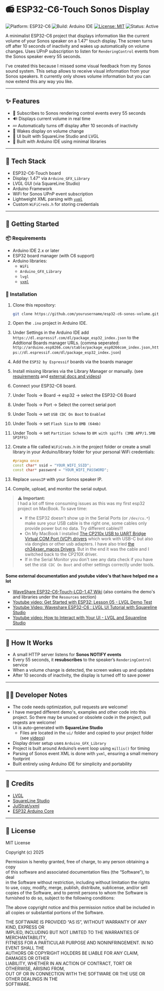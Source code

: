 # 📻 ESP32-C6-Touch Sonos Display

![Platform: ESP32-C6](https://img.shields.io/badge/Platform-ESP32--C6-blue)
![Build: Arduino IDE](https://img.shields.io/badge/Build-Arduino%20IDE-yellow)
[![License: MIT](https://img.shields.io/badge/License-MIT-green.svg)](LICENSE)
![Status: Active](https://img.shields.io/badge/Status-Active-brightgreen)

A minimalist ESP32-C6 project that displays information like the current volume of your Sonos speaker on a 1.47" touch display. The screen turns off after 10 seconds of inactivity and wakes up automatically on volume changes. Uses UPnP subscription to listen for `RenderingControl` events from the Sonos speaker every 55 seconds.

I've created this because I missed some visual feedback from my Sonos sound system. This setup allows to receive visual information from your Sonos speakers. It currently only shows volume information but you can now extend this any way you like.

---

## ✨ Features

- 📡 Subscribes to Sonos rendering control events every 55 seconds
- 🔊 Displays current volume in real time
- 💤 Automatically turns off display after 10 seconds of inactivity
- 🔔 Wakes display on volume change
- 🧠 UI built with SquareLine Studio and LVGL
- 💾 Built with Arduino IDE using minimal libraries

---

## 🧰 Tech Stack

- ESP32-C6-Touch board
- Display: 1.47" via `Arduino_GFX_Library`
- LVGL GUI (via SquareLine Studio)
- Arduino Framework
- WiFi for Sonos UPnP event subscription
- Lightweight XML parsing with [`yxml`](https://github.com/JulStrat/LibYxml)
- Custom `WiFiCreds.h` for storing credentials

---

## 🚀 Getting Started

### 📦 Requirements

- Arduino IDE 2.x or later
- ESP32 board manager (with C6 support)
- Arduino libraries:
  - `WiFi`
  - `Arduino_GFX_Library`
  - `lvgl`
  - [`yxml`](https://github.com/JulStrat/LibYxml)

### 🔧 Installation

1. Clone this repository:
   ```bash
   git clone https://github.com/yourusername/esp32-c6-sonos-volume.git
   ```
1. Open the `.ino` project in Arduino IDE.
1. Under Settings in the Arduino IDE add `https://dl.espressif.com/dl/package_esp32_index.json` to the Addtional Boards manager URLs. (comma seperated: `http://arduino.esp8266.com/stable/package_esp8266com_index.json,https://dl.espressif.com/dl/package_esp32_index.json`)
1. Add the `ESP32 by Espressif` boards via the boards manager
1. Install missing libraries via the Library Manager or manually. (see [requirements](#-requirements) and [external docs and videos](#some-external-documentation-and-youtube-videos-that-have-helped-me-a-lot))

1. Connect your ESP32-C6 board.
1. Under Tools -> Board -> esp32 -> select the  ESP32-C6 Board 
1. Under Tools -> Port -> Select the correct serial port 
1. Under Tools -> set `USB CDC On Boot` to `Enabled`
1. Under Tools -> set `Flash Size` to `8MB (64mb)`
1. Under Tools -> set `Partition Scheme` to `8M with spiffs (3MB APP/1.5MB SPIFFS)`
1. Create a file called `WiFiCreds.h` in the project folder or create a small library in your Arduino/library folder for your personal WiFi credentials:

   ```cpp
   #pragma once
   const char* ssid = "YOUR_WIFI_SSID";
   const char* password = "YOUR_WIFI_PASSWORD";
   ```
1. Replace `sonosIP` with your Sonos speaker IP.
1. Compile, upload, and monitor the serial output.

> ⚠️ **Important:**  
> I had a lot off time consuming issues as this was my first esp32 project on MacBook. To save time:
> - If the ESP32 doesn't show up in the Serial Ports (or `/dev/cu.*`) make sure your USB cable is the right one, some cables only provide power but no data. Try different cables!!!
> - On My MacBook I installed [The CP210x USB to UART Bridge Virtual COM Port (VCP) drivers](https://www.silabs.com/developer-tools/usb-to-uart-bridge-vcp-drivers?tab=downloads) which work with USB-C but also via dongles or other usb adapters. I have also tried [the ch34xser_macos Drivers](https://github.com/WCHSoftGroup/ch34xser_macos). But in the end it was the cable and I switched back to the CP210X driver.
> - If in the Serial Monitor you don't see any data check if you have set the `USB CDC On Boot` and other settings correctly under tools.


#### Some external documentation and youtube video's that have helped me a lot

- [WaveShare ESP32-C6-Touch-LCD-1.47 Wiki](https://www.waveshare.com/wiki/ESP32-C6-Touch-LCD-1.47#Usage_Instructions) (also contains the demo's and libraries under the `Resources` section)
- [Youtube video: Get Started with ESP32: Lesson 05 - LVGL Demo Test](https://www.youtube.com/watch?v=WHVyhMo3M9A&t=529s)
- [Youtube Video: Waveshare ESP32-C6 : LVGL UI Tutorial with Squareline Studio](https://www.youtube.com/watch?v=KEcr22qZAVE)
- [Youtube video: 
How to Interact with Your UI - LVGL and Squareline Studio](https://www.youtube.com/watch?v=OqEcQsv-1P8&t=1164s)

---

## 🧪 How It Works

- A small HTTP server listens for **Sonos NOTIFY events**
- Every 55 seconds, it **resubscribes** to the speaker’s `RenderingControl` service
- When a volume change is detected, the screen wakes up and updates
- After 10 seconds of inactivity, the display is turned off to save power

---

## 🧑‍💻 Developer Notes

- The code needs optimization, pull requests are welcome!
- I have merged different demo's, examples and other code into this project. So there may be unused or obsolete code in the project, pull reqests are welcome!
- UI is auto-generated with **SquareLine Studio**
  - Files are located in the `ui/` folder and copied to your project folder (see [videos](#some-external-documentation-and-youtube-videos-that-have-helped-me-a-lot))
- Display driver setup uses `Arduino_GFX_Library`
- Project is built around Arduino’s event loop using `millis()` for timing
- Parsing of Sonos event XML is done with `yxml`, ensuring a small memory footprint
- Built entirely using Arduino IDE for simplicity and portability

---

## 🙌 Credits

- [LVGL](https://lvgl.io/)
- [SquareLine Studio](https://squareline.io/)
- [JulStrat/yxml](https://github.com/JulStrat/LibYxml)
- [ESP32 Arduino Core](https://github.com/espressif/arduino-esp32)

---

## 📄 License

MIT License

Copyright (c) 2025

Permission is hereby granted, free of charge, to any person obtaining a copy  
of this software and associated documentation files (the “Software”), to deal  
in the Software without restriction, including without limitation the rights  
to use, copy, modify, merge, publish, distribute, sublicense, and/or sell  
copies of the Software, and to permit persons to whom the Software is  
furnished to do so, subject to the following conditions:

The above copyright notice and this permission notice shall be included in  
all copies or substantial portions of the Software.

THE SOFTWARE IS PROVIDED “AS IS”, WITHOUT WARRANTY OF ANY KIND, EXPRESS OR  
IMPLIED, INCLUDING BUT NOT LIMITED TO THE WARRANTIES OF MERCHANTABILITY,  
FITNESS FOR A PARTICULAR PURPOSE AND NONINFRINGEMENT. IN NO EVENT SHALL THE  
AUTHORS OR COPYRIGHT HOLDERS BE LIABLE FOR ANY CLAIM, DAMAGES OR OTHER  
LIABILITY, WHETHER IN AN ACTION OF CONTRACT, TORT OR OTHERWISE, ARISING FROM,  
OUT OF OR IN CONNECTION WITH THE SOFTWARE OR THE USE OR OTHER DEALINGS IN THE  
SOFTWARE.
